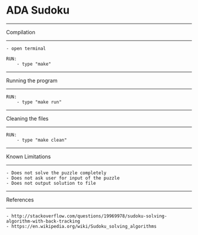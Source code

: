 ADA Sudoku
=======================


************
Compilation
************
    - open terminal

    RUN:
        - type "make"


********************
Running the program
********************
    RUN:
        - type "make run"


********************
Cleaning the files
********************
    RUN:
        - type "make clean"


*****************
Known Limitations
*****************
	- Does not solve the puzzle completely
	- Does not ask user for input of the puzzle
	- Does not output solution to file


***********
References
***********
	- http://stackoverflow.com/questions/19969978/sudoku-solving-algorithm-with-back-tracking
	- https://en.wikipedia.org/wiki/Sudoku_solving_algorithms

